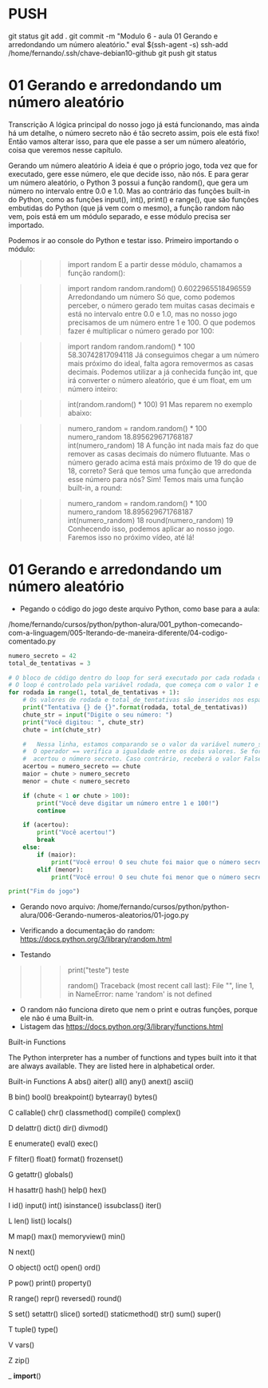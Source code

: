 



# ###################################################################################################################################################################
# ###################################################################################################################################################################
# PUSH

git status
git add .
git commit -m "Modulo 6 - aula 01 Gerando e arredondando um número aleatório."
eval $(ssh-agent -s)
ssh-add /home/fernando/.ssh/chave-debian10-github
git push
git status



# ###################################################################################################################################################################
# ###################################################################################################################################################################
# 01 Gerando e arredondando um número aleatório

Transcrição
A lógica principal do nosso jogo já está funcionando, mas ainda há um detalhe, o número secreto não é tão secreto assim, pois ele está fixo! Então vamos alterar isso, para que ele passe a ser um número aleatório, coisa que veremos nesse capítulo.

Gerando um número aleatório
A ideia é que o próprio jogo, toda vez que for executado, gere esse número, ele que decide isso, não nós. E para gerar um número aleatório, o Python 3 possui a função random(), que gera um número no intervalo entre 0.0 e 1.0. Mas ao contrário das funções built-in do Python, como as funções input(), int(), print() e range(), que são funções embutidas do Python (que já vem com o mesmo), a função random não vem, pois está em um módulo separado, e esse módulo precisa ser importado.

Podemos ir ao console do Python e testar isso. Primeiro importando o módulo:

>>> import random
E a partir desse módulo, chamamos a função random():

>>> import random
>>> random.random()
0.6022965518496559
Arredondando um número
Só que, como podemos perceber, o número gerado tem muitas casas decimais e está no intervalo entre 0.0 e 1.0, mas no nosso jogo precisamos de um número entre 1 e 100. O que podemos fazer é multiplicar o número gerado por 100:

>>> import random
>>> random.random() * 100
58.30742817094118
Já conseguimos chegar a um número mais próximo do ideal, falta agora removermos as casas decimais. Podemos utilizar a já conhecida função int, que irá converter o número aleatório, que é um float, em um número inteiro:

>>> int(random.random() * 100)
91
Mas reparem no exemplo abaixo:

>>> numero_random = random.random() * 100
>>> numero_random
18.895629671768187
>>> int(numero_random)
18
A função int nada mais faz do que remover as casas decimais do número flutuante. Mas o número gerado acima está mais próximo de 19 do que de 18, correto? Será que temos uma função que arredonda esse número para nós? Sim! Temos mais uma função built-in, a round:

>>> numero_random = random.random() * 100
>>> numero_random
18.895629671768187
>>> int(numero_random)
18
>>> round(numero_random)
19
Conhecendo isso, podemos aplicar ao nosso jogo. Faremos isso no próximo vídeo, até lá!




# ###################################################################################################################################################################
# ###################################################################################################################################################################
# 01 Gerando e arredondando um número aleatório


- Pegando o código do jogo deste arquivo Python, como base para a aula:

/home/fernando/cursos/python/python-alura/001_python-comecando-com-a-linguagem/005-Iterando-de-maneira-diferente/04-codigo-comentado.py

~~~~python
numero_secreto = 42
total_de_tentativas = 3

# O bloco de código dentro do loop for será executado por cada rodada do jogo. 
# O loop é controlado pela variável rodada, que começa com o valor 1 e vai até o valor de total_de_tentativas + 1.
for rodada in range(1, total_de_tentativas + 1):
    # Os valores de rodada e total_de_tentativas são inseridos nos espaços reservados {} da string de formato usando o método format().
    print("Tentativa {} de {}".format(rodada, total_de_tentativas))
    chute_str = input("Digite o seu número: ")
    print("Você digitou: ", chute_str)
    chute = int(chute_str)

    #   Nessa linha, estamos comparando se o valor da variável numero_secreto é igual ao valor da variável chute. 
    #  O operador == verifica a igualdade entre os dois valores. Se forem iguais, a variável acertou receberá o valor booleano True, indicando que o jogador 
    #  acertou o número secreto. Caso contrário, receberá o valor False.
    acertou = numero_secreto == chute
    maior = chute > numero_secreto
    menor = chute < numero_secreto

    if (chute < 1 or chute > 100):
        print("Você deve digitar um número entre 1 e 100!")
        continue

    if (acertou):
        print("Você acertou!")
        break
    else:
        if (maior):
            print("Você errou! O seu chute foi maior que o número secreto.")
        elif (menor):
            print("Você errou! O seu chute foi menor que o número secreto.")

print("Fim do jogo")
~~~~




- Gerando novo arquivo:
/home/fernando/cursos/python/python-alura/006-Gerando-numeros-aleatorios/01-jogo.py



- Verificando a documentação do random:
<https://docs.python.org/3/library/random.html>




- Testando

>>> print("teste")
teste
>>>
>>> random()
Traceback (most recent call last):
  File "<stdin>", line 1, in <module>
NameError: name 'random' is not defined
>>>


- O random não funciona direto que nem o print e outras funções, porque ele não é uma Built-in.
- Listagem das
<https://docs.python.org/3/library/functions.html>


Built-in Functions

The Python interpreter has a number of functions and types built into it that are always available. They are listed here in alphabetical order.

Built-in Functions
A
abs()
aiter()
all()
any()
anext()
ascii()

B
bin()
bool()
breakpoint()
bytearray()
bytes()

C
callable()
chr()
classmethod()
compile()
complex()

D
delattr()
dict()
dir()
divmod()

	
E
enumerate()
eval()
exec()

F
filter()
float()
format()
frozenset()

G
getattr()
globals()

H
hasattr()
hash()
help()
hex()

I
id()
input()
int()
isinstance()
issubclass()
iter()
	
L
len()
list()
locals()

M
map()
max()
memoryview()
min()

N
next()

O
object()
oct()
open()
ord()

P
pow()
print()
property()




	
R
range()
repr()
reversed()
round()

S
set()
setattr()
slice()
sorted()
staticmethod()
str()
sum()
super()

T
tuple()
type()

V
vars()

Z
zip()

_
__import__()

